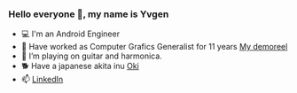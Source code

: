 ### Hello everyone 👋, my name is Yvgen

- 💻 I'm an Android Engineer
- 🎨 Have worked as Computer Grafics Generalist for 11 years [My demoreel](https://vimeo.com/manage/videos/45936996)
- 🎸 I’m playing on guitar and harmonica.
- 🐕 Have a japanese akita inu [Oki](https://www.instagram.com/akita.oki/)
- 📫 [LinkedIn](https://www.linkedin.com/in/YvgenTroshchiy/)
